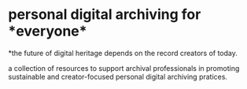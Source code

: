 # personal digital archiving for \*everyone*

*the future of digital heritage depends on the record creators of today. 

a collection of resources to support archival professionals in promoting sustainable and creator-focused personal digital archiving pratices.

